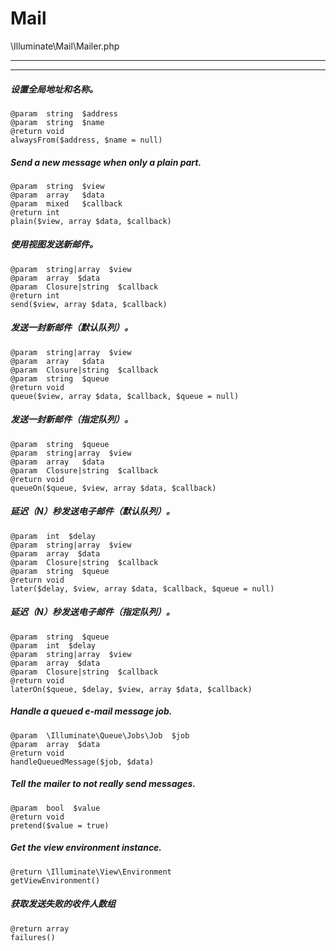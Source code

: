 Mail
============

\Illuminate\Mail\Mailer.php

---


---


<a name="alwaysFrom"></a>
##### 设置全局地址和名称。

    @param  string  $address
    @param  string  $name
    @return void
    alwaysFrom($address, $name = null)

<a name="plain"></a>
##### Send a new message when only a plain part.

    @param  string  $view
    @param  array   $data
    @param  mixed   $callback
    @return int
    plain($view, array $data, $callback)

<a name="send"></a>
##### 使用视图发送新邮件。

    @param  string|array  $view
    @param  array  $data
    @param  Closure|string  $callback
    @return int
    send($view, array $data, $callback)

<a name="queue"></a>
##### 发送一封新邮件（默认队列）。

    @param  string|array  $view
    @param  array   $data
    @param  Closure|string  $callback
    @param  string  $queue
    @return void
    queue($view, array $data, $callback, $queue = null)

<a name="queueOn"></a>
##### 发送一封新邮件（指定队列）。

    @param  string  $queue
    @param  string|array  $view
    @param  array   $data
    @param  Closure|string  $callback
    @return void
    queueOn($queue, $view, array $data, $callback)

<a name="later"></a>
##### 延迟（N）秒发送电子邮件（默认队列）。

    @param  int  $delay
    @param  string|array  $view
    @param  array  $data
    @param  Closure|string  $callback
    @param  string  $queue
    @return void
    later($delay, $view, array $data, $callback, $queue = null)

<a name="laterOn"></a>
##### 延迟（N）秒发送电子邮件（指定队列）。

    @param  string  $queue
    @param  int  $delay
    @param  string|array  $view
    @param  array  $data
    @param  Closure|string  $callback
    @return void
    laterOn($queue, $delay, $view, array $data, $callback)

<a name="handleQueuedMessage"></a>
##### Handle a queued e-mail message job.

    @param  \Illuminate\Queue\Jobs\Job  $job
    @param  array  $data
    @return void
    handleQueuedMessage($job, $data)

<a name="pretend"></a>
##### Tell the mailer to not really send messages.

    @param  bool  $value
    @return void
    pretend($value = true)

<a name="getViewEnvironment"></a>
##### Get the view environment instance.

    @return \Illuminate\View\Environment
    getViewEnvironment()

<a name="failures"></a>
##### 获取发送失败的收件人数组

    @return array
    failures()

